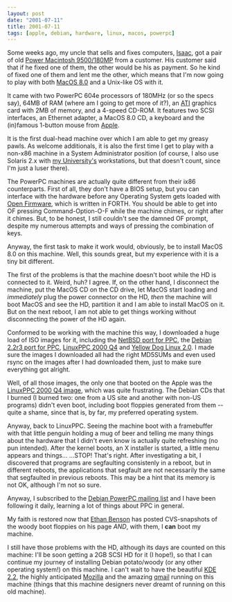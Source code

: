 ```yaml
---
layout: post
date: "2001-07-11"
title: 2001-07-11
tags: [apple, debian, hardware, linux, macos, powerpc]
---
```

Some weeks ago, my uncle that sells and fixes computers,
[Isaac](mailto:startmicro@uol.com.br), got a pair of old
[Power Macintosh 9500/180MP](http://www.info.apple.com/applespec/applespec.taf?RID=204)
from a customer. His customer said that if he fixed one of them,
the other would be his as payment. So he kind of fixed one of them
and lent me the other, which means that I'm now going to play with
both
[MacOS 8.0](http://download.info.apple.com/Apple_Support_Area/Apple_Software_Updates/English-North_American/Macintosh/System/Mac_OS_8.1_Update/)
and a Unix-like OS with it.

It came with two PowerPC 604e processors of 180MHz (or so the specs
say), 64MB of RAM (where am I going to get more of it?), an
[ATI](http://www.ati.com) graphics card with 2MB of memory, and a
4-speed CD-ROM. It features two SCSI interfaces, an Ethernet
adapter, a MacOS 8.0 CD, a keyboard and the (in)famous 1-button
mouse from [Apple](http://www.apple.com).

It is the first dual-head machine over which I am able to get my
greasy pawls. As welcome additionals, it is also the first time I
get to play with a non-x86 machine in a System Administrator
position (of course, I also use Solaris 2.x with
[my University's](http://www.ime.usp.br/) workstations, but that
doesn't count, since I'm just a luser there).

The PowerPC machines are actually quite different from their ix86
counterparts. First of all, they don't have a BIOS setup, but you
can interface with the hardware before any Operating System gets
loaded with
[Open Firmware](http://playground.sun.com/1275/home.html), which is
written in FORTH. You should be able to get into OF pressing
Command-Option-O-F while the machine chimes, or right after it
chimes. But, to be honest, I still couldn't see the damned OF
prompt, despite my numerous attempts and ways of pressing the
combination of keys.

Anyway, the first task to make it work would, obviously, be to
install MacOS 8.0 on this machine. Well, this sounds great, but my
experience with it is a tiny bit different.

The first of the problems is that the machine doesn't boot while
the HD is connected to it. Weird, huh? I agree. If, on the other
hand, I disconnect the machine, put the MacOS CD on the CD drive,
let MacOS start loading and *immediately* plug the power connector
on the HD, *then* the machine will boot MacOS and see the HD,
partition it and I am able to install MacOS on it. But on the next
reboot, I am not able to get things working without disconnecting
the power of the HD again.

Conformed to be working with the machine this way, I downloaded a
huge load of ISO images for it, including the
[NetBSD port for PPC](http://www.netbsd.org/Ports/macppc/), the
[Debian 2.2r3 port for PPC](http://www.debian.org/ports/powerpc/),
[LinuxPPC 2000 Q4](http://www.linuxppc.org) and
[Yellow Dog Linux 2.0](http://www.yellowdoglinux.com). I made sure
the images I downloaded all had the right MD5SUMs and even used
rsync on the images after I had downloaded them, just to make sure
everything got alright.

Well, of all those images, the only one that booted on the Apple
was the [LinuxPPC 2000 Q4 image](http://www.linuxppc.org), which
was quite frustrating. The Debian CDs that I burned (I burned two:
one from a US site and another with non-US programs) didn't even
boot, including boot floppies generated from them -- quite a shame,
since that is, by far, my preferred operating system.

Anyway, back to LinuxPPC. Seeing the machine boot with a
framebuffer with that little penguin holding a mug of beer and
telling me many things about the hardware that I didn't even know
is actually quite refreshing (no pun intended). After the kernel
boots, an X installer is started, a little menu appears and
things... ...STOP! That's right. After investigating a bit, I
discovered that programs are segfaulting consistenly in a reboot,
but in different reboots, the applications that segfault are not
necessarily the same that segfaulted in previous reboots. This may
be a hint that its memory is not OK, although I'm not so sure.

Anyway, I subscribed to the
[Debian PowerPC mailing list](http://lists.debian.org/#debian-powerpc)
and I have been following it daily, learning a lot of things about
PPC in general.

My faith is restored now that
[Ethan Benson](http://penguinppc.org/~eb/) has posted CVS-snapshots
of the woody boot floppies on his page *AND*, with them, I **can**
boot my machine.

I still have those problems with the HD, although its days are
counted on this machine: I'll be soon getting a 2GB SCSI HD for it
(I hope!), so that I can continue my journey of installing Debian
potato/woody (or any other operating system!) on this machine. I
can't wait to have the beautiful [KDE 2.2](http://www.kde.org/),
the highly anticipated [Mozilla](http://www.debian.org/) and the
amazing [qmail](http://www.qmail.org/) running on this machine
(things that this machine designers never dreamt of running on this
old machine).


